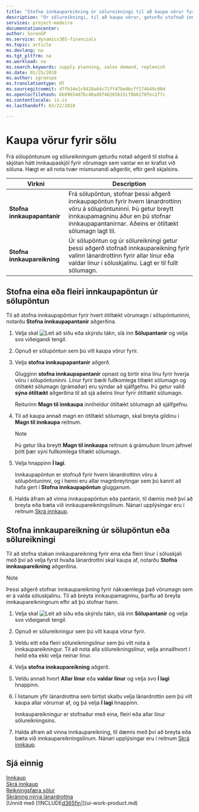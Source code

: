 ```yaml
---
title: "Stofna innkaupareikning úr sölureikningi til að kaupa vörur fyrir sölu | Microsoft Docs"
description: "Úr sölureikningi, til að kaupa vörur, geturðu stofnað innkaupareikning fyrir lánardrottinn eða birgja."
services: project-madeira
documentationcenter: 
author: SorenGP
ms.service: dynamics365-financials
ms.topic: article
ms.devlang: na
ms.tgt_pltfrm: na
ms.workload: na
ms.search.keywords: supply planning, sales demand, replenish
ms.date: 01/25/2018
ms.author: sgroespe
ms.translationtype: HT
ms.sourcegitcommit: d7fb34e1c9428a64c71ff47be8bcff174649c00d
ms.openlocfilehash: bb89654d7bc48ad9746265b15cf0b6270fec2f7c
ms.contentlocale: is-is
ms.lasthandoff: 03/22/2018

---
```

# <a name="purchase-items-for-a-sale"></a>Kaupa vörur fyrir sölu
Frá sölupöntunum og sölureikningum geturðu notað aðgerð til stofna á skjótan hátt innkaupaskjöl fyrir vörumagn sem vantar en er krafist við söluna. Hægt er að nota tvær mismunandi aðgerðir, eftir gerð skjalsins.

|Virkni|Description|
|--------|-----------|
|**Stofna innkaupapantanir**|Frá sölupöntun, stofnar þessi aðgerð innkaupapöntun fyrir hvern lánardrottinn vöru á sölupöntuninni. Þú getur breytt innkaupamagninu áður en þú stofnar innkaupapantanirnar. Aðeins er ótiltækt sölumagn lagt til.
|**Stofna innkaupareikning**|Úr sölupöntun og úr sölureikningi getur þessi aðgerð stofnað innkaupareikning fyrir valinn lánardrottinn fyrir allar línur eða valdar línur í söluskjalinu. Lagt er til fullt sölumagn.|

## <a name="to-create-one-or-more-purchase-orders-from-a-sales-order"></a>Stofna eina eða fleiri innkaupapöntun úr sölupöntun
Til að stofna innkaupapöntun fyrir hvert ótiltækt vörumagn í sölupöntuninni, notarðu **Stofna innkaupapantanir** aðgerðina.

1. Velja skal ![Leit að síðu eða skýrslu](media/ui-search/search_small.png "Leit að síðu eða skýrslu táknið") tákn, slá inn  **Sölupantanir** og velja svo viðeigandi tengil.
2. Opnuð er sölupöntun sem þú vilt kaupa vörur fyrir.
3. Velja **stofna innkaupapantanir** aðgerð.

    Glugginn **stofna innkaupapantanir** opnast og birtir eina línu fyrir hverja vöru í sölupöntuninni. Línur fyrir bæði fullkomlega tiltækt sölumagn og ótiltækt sölumagn (grámaðar) eru sýndar að sjálfgefnu. Þú getur valið **sýna ótiltækt** aðgerðina til að sjá aðeins línur fyrir ótiltækt sölumagn.

    Reiturinn **Magn til innkaupa** inniheldur ótiltækt sölumagn að sjálfgefnu.
4. Til að kaupa annað magn en ótiltækt sölumagn, skal breyta gildinu í **Magn til innkaupa** reitnum.

    > [!NOTE]  
   >   Þú getur líka breytt **Magn til innkaupa** reitnum á grámuðum línum jafnvel þótt þær sýni fullkomlega tiltækt sölumagn.
5. Velja hnappinn **Í lagi**.

    Innkaupapöntun er stofnuð fyrir hvern lánardrottinn vöru á sölupöntuninni, og í henni eru allar magnbreytingar sem þú kannt að hafa gert í **Stofna innkaupapöntun** glugganum.
6. Halda áfram að vinna innkaupapöntun eða pantanir, til dæmis með því að breyta eða bæta við innkaupareikningslínum. Nánari upplýsingar eru í reitnum [Skrá innkaup](purchasing-how-record-purchases.md).


## <a name="to-create-a-purchase-invoice-from-a-sales-order-or-sales-invoice"></a>Stofna innkaupareikning úr sölupöntun eða sölureikningi
Til að stofna stakan innkaupareikning fyrir eina eða fleiri línur í söluskjali með því að velja fyrst hvaða lánardrottni skal kaupa af, notarðu **Stofna innkaupareikning** aðgerðina.

> [!NOTE]  
>   Þessi aðgerð stofnar innkaupareikning fyrir nákvæmlega það vörumagn sem er á valda söluskjalinu. Til að breyta innkaupamagninu, þarftu að breyta innkaupareikningnum eftir að þú stofnar hann.  

1. Velja skal ![Leit að síðu eða skýrslu](media/ui-search/search_small.png "Leit að síðu eða skýrslu táknið") tákn, slá inn  **Sölupantanir** og velja svo viðeigandi tengil.
2. Opnuð er sölureikningur sem þú vilt kaupa vörur fyrir.
3. Veldu eitt eða fleiri sölureikningslínur sem þú vilt nota á innkaupareikningur. Til að nota alla sölureikningslínur, velja annaðhvort í heild eða ekki velja neinar línur.
4. Velja **stofna innkaupareikning** aðgerð.
5. Veldu annað hvort **Allar línur** eða  **valdar línur** og velja svo **Í lagi** hnappinn.  
6. Í listanum yfir lánardrottna sem birtist skaltu velja lánardrottin sem þú vilt kaupa allar vörurnar af, og þá velja **Í lagi** hnappinn.

    Innkaupareikningur er stofnaður með eina, fleiri eða allar línur sölureikningsins.
7. Halda áfram að vinna innkaupareikning, til dæmis með því að breyta eða bæta við innkaupareikningslínum. Nánari upplýsingar eru í reitnum [Skrá innkaup](purchasing-how-record-purchases.md).

## <a name="see-also"></a>Sjá einnig
[Innkaup](purchasing-manage-purchasing.md)  
[Skrá innkaup](purchasing-how-record-purchases.md)  
[Reikningsfæra sölur](sales-how-invoice-sales.md)  
[Skráning nýrra lánardrottna](purchasing-how-register-new-vendors.md)  
[Unnið með [!INCLUDE[d365fin](includes/d365fin_md.md)]](ui-work-product.md)

